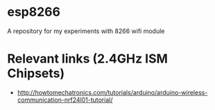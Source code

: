 # esp8266
A repository for my experiments with 8266 wifi module


# Relevant links (2.4GHz ISM Chipsets)

* http://howtomechatronics.com/tutorials/arduino/arduino-wireless-communication-nrf24l01-tutorial/ 
